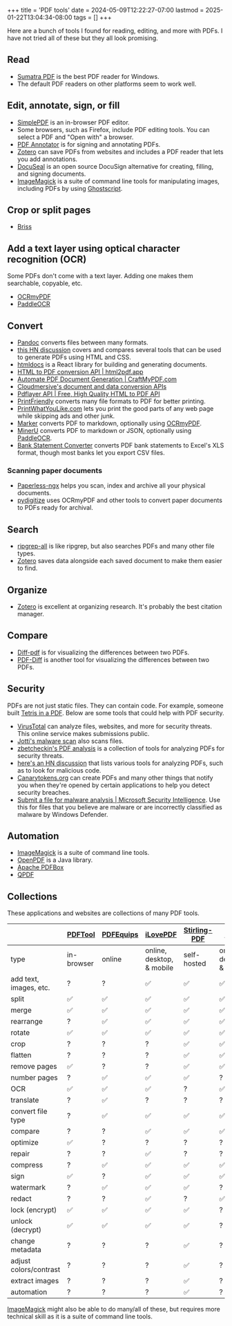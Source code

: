 +++
title = 'PDF tools'
date = 2024-05-09T12:22:27-07:00
lastmod = 2025-01-22T13:04:34-08:00
tags = []
+++

Here are a bunch of tools I found for reading, editing, and more with PDFs. I have not tried all of these but they all look promising.

## Read

* [Sumatra PDF](https://www.sumatrapdfreader.org/free-pdf-reader) is the best PDF reader for Windows.
* The default PDF readers on other platforms seem to work well.

## Edit, annotate, sign, or fill

* [SimplePDF](https://simplepdf.eu/) is an in-browser PDF editor.
* Some browsers, such as Firefox, include PDF editing tools. You can select a PDF and "Open with" a browser.
* [PDF Annotator](https://pdf-annotator.repeat.day/) is for signing and annotating PDFs.
* [Zotero](https://www.zotero.org/) can save PDFs from websites and includes a PDF reader that lets you add annotations.
* [DocuSeal](https://github.com/docusealco/docuseal) is an open source DocuSign alternative for creating, filling, and signing documents.
* [ImageMagick](https://imagemagick.org/script/formats.php) is a suite of command line tools for manipulating images, including PDFs by using [Ghostscript](https://ghostscript.com/index.html).

## Crop or split pages

* [Briss](https://github.com/mbaeuerle/Briss-2.0)

## Add a text layer using optical character recognition (OCR)

Some PDFs don't come with a text layer. Adding one makes them searchable, copyable, etc.

* [OCRmyPDF](https://github.com/ocrmypdf/OCRmyPDF)
* [PaddleOCR](https://github.com/PaddlePaddle/PaddleOCR)

## Convert

* [Pandoc](https://pandoc.org/) converts files between many formats.
* [this HN discussion](https://news.ycombinator.com/item?id=39027543) covers and compares several tools that can be used to generate PDFs using HTML and CSS.
* [htmldocs](https://htmldocs.com/) is a React library for building and generating documents.
* [HTML to PDF conversion API \| html2pdf.app](https://html2pdf.app/)
* [Automate PDF Document Generation \| CraftMyPDF.com](https://craftmypdf.com/)
* [Cloudmersive's document and data conversion APIs](https://cloudmersive.com/convert-api)
* [Pdflayer API \| Free, High Quality HTML to PDF API](https://pdflayer.com/)
* [PrintFriendly](https://www.printfriendly.com/) converts many file formats to PDF for better printing.
* [PrintWhatYouLike.com](https://www.printwhatyoulike.com/) lets you print the good parts of any web page while skipping ads and other junk.
* [Marker](https://github.com/vikparuchuri/marker) converts PDF to markdown, optionally using [OCRmyPDF](https://github.com/ocrmypdf/OCRmyPDF).
* [MinerU](https://github.com/opendatalab/MinerU) converts PDF to markdown or JSON, optionally using [PaddleOCR](https://github.com/PaddlePaddle/PaddleOCR).
* [Bank Statement Converter](https://bankstatementconverter.com/) converts PDF bank statements to Excel's XLS format, though most banks let you export CSV files.

### Scanning paper documents

* [Paperless-ngx](https://github.com/paperless-ngx/paperless-ngx) helps you scan, index and archive all your physical documents.
* [pydigitize](https://news.ycombinator.com/item?id=30615279) uses OCRmyPDF and other tools to convert paper documents to PDFs ready for archival.

## Search

* [ripgrep-all](https://github.com/phiresky/ripgrep-all) is like ripgrep, but also searches PDFs and many other file types.
* [Zotero](https://www.zotero.org/) saves data alongside each saved document to make them easier to find.

## Organize

* [Zotero](https://www.zotero.org/) is excellent at organizing research. It's probably the best citation manager.

## Compare

* [Diff-pdf](https://news.ycombinator.com/item?id=40854319) is for visualizing the differences between two PDFs.
* [PDF-Diff](https://news.ycombinator.com/item?id=32353479) is another tool for visualizing the differences between two PDFs.

## Security

PDFs are not just static files. They can contain code. For example, someone built [Tetris in a PDF](https://news.ycombinator.com/item?id=42645218). Below are some tools that could help with PDF security.

* [VirusTotal](https://www.virustotal.com/gui/home/upload) can analyze files, websites, and more for security threats. This online service makes submissions public.
* [Jotti's malware scan](https://virusscan.jotti.org/en-US/scan-file) also scans files.
* [zbetcheckin's PDF analysis](https://github.com/zbetcheckin/PDF_analysis?tab=readme-ov-file) is a collection of tools for analyzing PDFs for security threats.
* [here's an HN discussion](https://news.ycombinator.com/item?id=41377960) that lists various tools for analyzing PDFs, such as to look for malicious code.
* [Canarytokens.org](https://canarytokens.org/nest/) can create PDFs and many other things that notify you when they're opened by certain applications to help you detect security breaches.
* [Submit a file for malware analysis \| Microsoft Security Intelligence](https://www.microsoft.com/en-us/wdsi/filesubmission). Use this for files that you believe are malware or are incorrectly classified as malware by Windows Defender.

## Automation

* [ImageMagick](https://imagemagick.org/script/formats.php) is a suite of command line tools.
* [OpenPDF](https://github.com/LibrePDF/OpenPDF) is a Java library.
* [Apache PDFBox](https://en.wikipedia.org/wiki/Apache_PDFBox)
* [QPDF](https://en.wikipedia.org/wiki/QPDF)

## Collections

These applications and websites are collections of many PDF tools.

| | [PDFTool](https://www.pdftool.org) | [PDFEquips](https://www.pdfequips.com) | [iLovePDF](https://www.ilovepdf.com/) | [Stirling-PDF](https://github.com/Stirling-Tools/Stirling-PDF) | [Xodo](https://xodo.com/tools) | [Foxit](https://www.foxit.com/) |
| --- | --- | --- | --- | --- | --- | --- |
| type | in-browser | online | online, desktop, & mobile | self-hosted | online, desktop, & mobile | online |
| add text, images, etc. | ? | ? | ✅ | ✅ | ✅ | ✅ |
| split | ✅ | ✅ | ✅ | ✅ | ✅ | ✅ |
| merge | ✅ | ✅ | ✅ | ✅ | ✅ | ✅ |
| rearrange | ? | ✅ | ✅ | ✅ | ✅ | ✅ |
| rotate | ✅ | ✅ | ✅ | ✅ | ✅ | ? |
| crop | ? | ? | ? | ✅ | ✅ | ✅ |
| flatten | ? | ? | ? | ✅ | ✅ | ✅ |
| remove pages | ✅ | ? | ? | ✅ | ✅ | ✅ |
| number pages | ? | ✅ | ✅ | ✅ | ? | ✅ |
| OCR | ✅ | ✅ | ✅ | ? | ✅ | ✅ |
| translate | ? | ✅ | ? | ? | ? | ? |
| convert file type | ? | ✅ | ✅ | ✅ | ✅ | ✅ |
| compare | ? | ? | ✅ | ✅ | ✅ | ✅ |
| optimize | ✅ | ? | ? | ? | ? | ? |
| repair | ? | ? | ✅ | ? | ? | ? |
| compress | ? | ✅ | ✅ | ✅ | ✅ | ✅ |
| sign | ✅ | ? | ✅ | ✅ | ✅ | ✅ |
| watermark | ? | ✅ | ✅ | ✅ | ? | ✅ |
| redact | ? | ? | ✅ | ? | ✅ | ✅ |
| lock (encrypt) | ✅ | ✅ | ✅ | ✅ | ? | ✅ |
| unlock (decrypt) | ✅ | ✅ | ✅ | ✅ | ? | ✅ |
| change metadata | ? | ? | ? | ✅ | ? | ? |
| adjust colors/contrast | ? | ? | ? | ✅ | ? | ? |
| extract images | ? | ? | ? | ✅ | ? | ? |
| automation | ? | ? | ? | ✅ | ? | ✅ |

[ImageMagick](https://imagemagick.org/script/formats.php) might also be able to do many/all of these, but requires more technical skill as it is a suite of command line tools.
